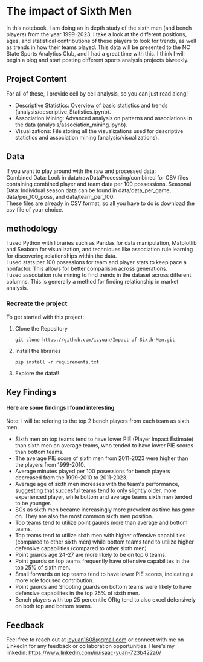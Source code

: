 # The impact of Sixth Men

In this notebook, I am doing an in depth study of the sixth men (and bench players) from the year 1999-2023. I take a look at the different positions, ages, and statistical contributions of these players to look for trends, as well as trends in how their teams played. This data will be presented to the NC State Sports Analytics Club, and I had a great time with this. I think I will begin a blog and start posting different sports analysis projects biweekly. 


## Project Content
For all of these, I provide cell by cell analysis, so you can just read along!  
- Descriptive Statistics: Overview of basic statistics and trends (analysis/descriptive_Statistics.ipynb).
- Association Mining: Advanced analysis on patterns and associations in the data (analysis/association_mining.ipynb).
- Visualizations: File storing all the visualizations used for descriptive statistics and association mining (analysis/visualizations).

## Data
If you want to play around with the raw and processed data:  
Combined Data: Look in data/rawDataProcessing/combined for CSV files containing combined player and team data per 100 possessions.
Seasonal Data: Individual season data can be found in data/data_per_game, data/per_100_poss, and data/team_per_100.  
These files are already in CSV format, so all you have to do is download the csv file of your choice. 

## methodology
I used Python with libraries such as Pandas for data manipulation, Matplotlib and Seaborn for visualization, and techniques like association rule learning for discovering relationships within the data.  
I used stats per 100 posessions for team and player stats to keep pace a nonfactor. This allows for better comparison across generations.  
I used association rule mining to find trends in the dataset across different columns. This is generally a method for finding relationship in market analysis. 


### Recreate the project
To get started with this project:  
<ol>
  <li>Clone the Repository </li>
  <pre><code>git clone https://github.com/izyuan/Impact-of-Sixth-Men.git</code></pre>
  <li>Install the libraries</li>
  <pre><code>pip install -r requirements.txt</code></pre>
  <li>Explore the data!!</li>
</ol>

## Key Findings
#### Here are some findings I found interesting
Note: I will be refering to the top 2 bench players from each team as sixth men.
- Sixth men on top teams tend to have lower PIE (Player Impact Estimate) than sixth men on average teams, who tended to have lower PIE scores than bottom teams. 
- The average PIE score of sixth men from 2011-2023 were higher than the players from 1999-2010. 
- Average minutes played per 100 posessions for bench players decreased from the 1999-2010 to 2011-2023. 
- Average age of sixth men increases with the team's performance, suggesting that succesful teams tend to only slightly older, more experienced player, while bottom and average teams sixth men tended to be younger. 
- SGs as sixth men became increasingly more prevelent as time has gone on. They are also the most common sixth men position. 
- Top teams tend to utilize point gaurds more than average and bottom teams. 
- Top teams tend to utilize sixth men with higher offensive capabilities (compared to other sixth men) while bottom teams tend to utilize higher defensive capabilities (compared to other sixth men)
- Point guards age 24-27 are more likely to be on top 6 teams. 
- Point gaurds on top teams frequently have offensive capabilites in the top 25% of sixth men. 
- Small forwards on top teams tend to have lower PIE scores, indicating a more role focused contribution. 
- Point gaurds and Shooting guards on bottom teams were likely to have defensive capabilites in the top 25% of sixth men. 
- Bench players with top 25 percentile ORtg tend to also excel defensively on both top and bottom teams. 

## Feedback
Feel free to reach out at ieyuan1608@gmail.com or connect with me on LinkedIn for any feedback or collaboration opportunities.
Here's my linkedin: https://www.linkedin.com/in/isaac-yuan-723b422a6/


